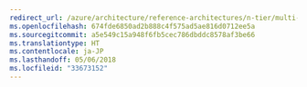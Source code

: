 ```yaml
---
redirect_url: /azure/architecture/reference-architectures/n-tier/multi-region-sql-server
ms.openlocfilehash: 674fde6850ad2b888c4f575ad5ae816d0712ee5a
ms.sourcegitcommit: a5e549c15a948f6fb5cec786dbddc8578af3be66
ms.translationtype: HT
ms.contentlocale: ja-JP
ms.lasthandoff: 05/06/2018
ms.locfileid: "33673152"
---
```


